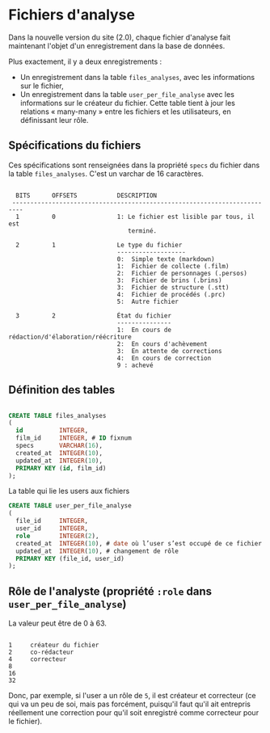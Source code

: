 # Fichiers d'analyse

Dans la nouvelle version du site (2.0), chaque fichier d'analyse fait maintenant l'objet d'un enregistrement dans la base de données.

Plus exactement, il y a deux enregistrements :

* Un enregistrement dans la table `files_analyses`, avec les informations sur le fichier,
* Un enregistrement dans la table `user_per_file_analyse` avec les informations sur le créateur du fichier. Cette table tient à jour les relations « many-many » entre les fichiers et les utilisateurs, en définissant leur rôle.

## Spécifications du fichiers

Ces spécifications sont renseignées dans la propriété `specs` du fichier dans la table `files_analyses`. C'est un varchar de 16 caractères.

```

  BITS      OFFSETS           DESCRIPTION
 -------------------------------------------------------------------------
  1         0                 1: Le fichier est lisible par tous, il est
                                 terminé.

  2         1                 Le type du fichier
                              -------------------
                              0:  Simple texte (markdown)
                              1:  Fichier de collecte (.film)
                              2:  Fichier de personnages (.persos)
                              3:  Fichier de brins (.brins)
                              3:  Fichier de structure (.stt)
                              4:  Fichier de procédés (.prc)
                              5:  Autre fichier

  3         2                 État du fichier
                              ---------------
                              1:  En cours de rédaction/d'élaboration/réécriture
                              2:  En cours d'achèvement
                              3:  En attente de corrections
                              4:  En cours de correction
                              9 : achevé

```

## Définition des tables


```sql

CREATE TABLE files_analyses
(
  id          INTEGER,
  film_id     INTEGER, # ID fixnum
  specs       VARCHAR(16),
  created_at  INTEGER(10),
  updated_at  INTEGER(10),
  PRIMARY KEY (id, film_id)
);
```

La table qui lie les users aux fichiers

```sql
CREATE TABLE user_per_file_analyse
(
  file_id     INTEGER,
  user_id     INTEGER,
  role        INTEGER(2),
  created_at  INTEGER(10), # date où l’user s’est occupé de ce fichier
  updated_at  INTEGER(10), # changement de rôle
  PRIMARY KEY (file_id, user_id)
);
```

## Rôle de l'analyste (propriété `:role` dans `user_per_file_analyse`)

La valeur peut être de 0 à 63.

```

1     créateur du fichier
2     co-rédacteur
4     correcteur
8
16
32

```

Donc, par exemple, si l'user a un rôle de `5`, il est créateur et correcteur (ce qui va un peu de soi, mais pas forcément, puisqu'il faut qu'il ait entrepris réellement une correction pour qu'il soit enregistré comme correcteur pour le fichier).
